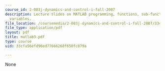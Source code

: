 ```yaml
---
course_id: 2-003j-dynamics-and-control-i-fall-2007
description: Lecture slides on MATLAB programming, functions, sub-functions, and global
  variables.
file_location: /coursemedia/2-003j-dynamics-and-control-i-fall-2007/33cfa56efd96ed77666268f650fc879a_matlab3.pdf
file_type: application/pdf
layout: pdf
title: matlab3.pdf
type: course
uid: 33cfa56efd96ed77666268f650fc879a

---
```

None